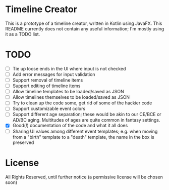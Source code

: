 # Timeline Creator
This is a prototype of a timeline creator, written in Kotlin using JavaFX. This README currently does not contain any useful information; I'm mostly using it as a TODO list.

# TODO
* [ ] Tie up loose ends in the UI where input is not checked
* [ ] Add error messages for input validation
* [ ] Support removal of timeline items
* [ ] Support editing of timeline items
* [ ] Allow timeline templates to be loaded/saved as JSON
* [ ] Allow timelines themselves to be loaded/saved as JSON
* [ ] Try to clean up the code some, get rid of some of the hackier code
* [ ] Support customizable event colors
* [ ] Support different age separation; these would be akin to our CE/BCE or AD/BC aging. Multitudes of ages are quite common in fantasy settings.
* [x] Good(!) documentation of the code and what it all does
* [ ] Sharing UI values among different event templates; e.g. when moving from a "birth" template to a "death" template, the name in the box is preserved

# License
All Rights Reserved, until further notice (a permissive license will be chosen soon)